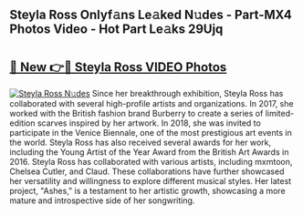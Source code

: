 ## Steyla Ross Onlyf𝚊ns Le𝚊ked N𝚞des - Part-MX4 Photos Video - Hot Part Le𝚊ks 29Ujq

# <h2><a href="http://ab7137.deff.icu/?id=Steyla+Ross">🔗 New 👉🔴 Steyla Ross VIDEO Photos</a></h2>

[![Steyla Ross N𝚞des](https://i.imgur.com/rIISA9y.gif)](http://ab7137.deff.icu/?id=Steyla+Ross)
Since her breakthrough exhibition, Steyla Ross has collaborated with several high-profile artists and organizations. In 2017, she worked with the British fashion brand Burberry to create a series of limited-edition scarves inspired by her artwork. In 2018, she was invited to participate in the Venice Biennale, one of the most prestigious art events in the world. Steyla Ross has also received several awards for her work, including the Young Artist of the Year Award from the British Art Awards in 2016. Steyla Ross has collaborated with various artists, including mxmtoon, Chelsea Cutler, and Claud. These collaborations have further showcased her versatility and willingness to explore different musical styles. Her latest project, "Ashes," is a testament to her artistic growth, showcasing a more mature and introspective side of her songwriting.
